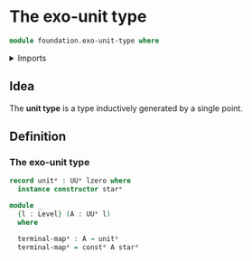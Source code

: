 # The exo-unit type

```agda
module foundation.exo-unit-type where
```

<details><summary>Imports</summary>

```agda
open import foundation.exo-identity-types
open import foundation.exo-dependent-pair-types
open import foundation.coercing-inner-types
open import foundation.exo-function-types
open import foundation.exo-universes
open import foundation.exo-isomorphisms
open import foundation.unit-type
```

</details>

## Idea

The **unit type** is a type inductively generated by a single point.

## Definition

### The exo-unit type

```agda
record unitᵉ : UUᵉ lzero where
  instance constructor starᵉ

module _
  {l : Level} (A : UUᵉ l)
  where

  terminal-mapᵉ : A → unitᵉ
  terminal-mapᵉ = constᵉ A starᵉ
```
